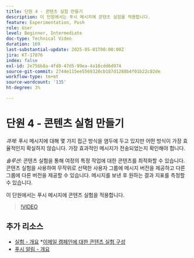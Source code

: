 ```yaml
---
title: 단원 4 - 콘텐츠 실험 만들기
description: 이 단원에서는 푸시 메시지에 콘텐츠 실험을 적용합니다.
feature: Experimentation, Push
role: User
level: Beginner, Intermediate
doc-type: Technical Video
duration: 169
last-substantial-update: 2025-05-01T00:00:00Z
jira: KT-17876
index: false
exl-id: 2e756b8a-4fd8-47d5-99ea-4a18cdd6d974
source-git-commit: 2744e115ee5569328cb187d1288b4f01b22c82de
workflow-type: tm+mt
source-wordcount: '135'
ht-degree: 3%

---
```


# 단원 4 - 콘텐츠 실험 만들기

*과제:* 푸시 메시지에 대해 몇 가지 접근 방식을 염두에 두고 있지만 어떤 방식이 가장 효율적인지 확실하지 않습니다. 가장 효과적인 메시지가 전송되었는지 확인해야 합니다. 

*솔루션:* 콘텐츠 실험을 통해 여정의 특정 작업에 대한 콘텐츠를 최적화할 수 있습니다. 콘텐츠 실험을 사용하여 무작위로 선택한 사용자 그룹에 메시지 버전을 제공하고 다른 그룹에 다른 버전을 제공할 수 있습니다. 메시지를 보낸 후 원하는 결과 지표를 측정할 수 있습니다.

이 단원에서는 푸시 메시지에 콘텐츠 실험을 적용합니다.

>[!VIDEO](https://video.tv.adobe.com/v/3457924/?learn=on&enablevpops)

## 추가 리소스

* [실험 - 개요](/help/content-management/experimentation-overview.md)
*[이메일 캠페인에 대한 콘텐츠 실험 구성](/help/create-campaigns/content-experiments.md)
* [푸시 알림 - 개요](/help/channels/push-notifications-overview.md)
